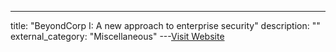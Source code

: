 ---
title: "BeyondCorp I: A new approach to enterprise security"
description: ""
external_category: "Miscellaneous"
---[Visit Website](https://storage.googleapis.com/pub-tools-public-publication-data/pdf/43231.pdf)

